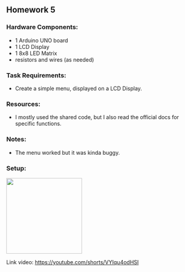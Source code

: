 ## Homework 5
### Hardware Components:
 - 1 Arduino UNO board
 - 1 LCD Display
 - 1 8x8 LED Matrix
 - resistors and wires (as needed)

### Task Requirements:
 - Create a simple menu, displayed on a LCD Display.

### Resources:
 - I mostly used the shared code, but I also read the official docs for specific functions.

### Notes:
 - The menu worked but it was kinda buggy.

### Setup:
<img src="https://user-images.githubusercontent.com/63961737/216773385-06168ecf-42e7-4bbd-91a7-3e8e0abb2cf5.jpeg" width="200">

Link video: https://youtube.com/shorts/VYIqu4odHSI
